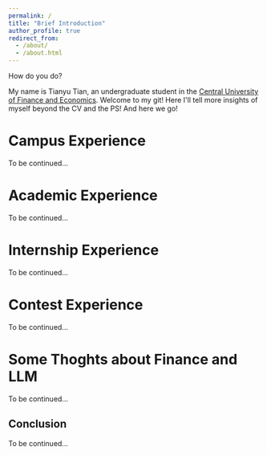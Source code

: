 ```yaml
---
permalink: /
title: "Brief Introduction"
author_profile: true
redirect_from: 
  - /about/
  - /about.html
---
```


How do you do?

My name is Tianyu Tian, an undergraduate student in the [Central University of Finance and Economics](http://www.cufe.edu.cn/). Welcome to my git! Here I'll tell more insights of myself beyond the CV and the PS! And here we go!


Campus Experience
======
To be continued...

Academic Experience
======
To be continued...


Internship Experience
======
To be continued...

Contest Experience
======
To be continued...


Some Thoghts about Finance and LLM
======
To be continued...


Conclusion
------
To be continued...

